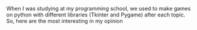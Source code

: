 When I was studying at my programming school, we used to make games on python with different libraries (Tkinter and Pygame) after each topic. <br>
So, here are the most interesting in my opinion
